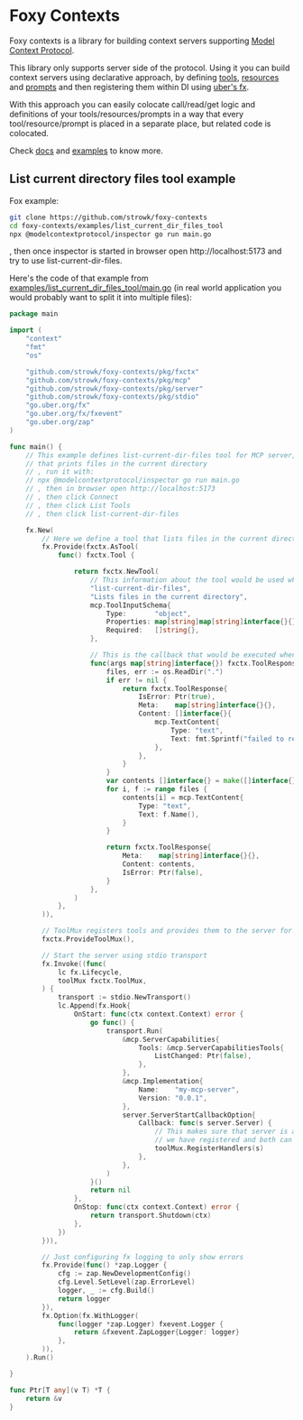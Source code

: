 # Foxy Contexts

Foxy contexts is a library for building context servers supporting [Model Context Protocol](https://modelcontextprotocol.io/).

This library only supports server side of the protocol. Using it you can build context servers using declarative approach, by defining [tools](https://modelcontextprotocol.io/docs/concepts/tools), [resources](https://modelcontextprotocol.io/docs/concepts/resources) and [prompts](https://modelcontextprotocol.io/docs/concepts/prompts) and then registering them within DI using [uber's fx](https://github.com/uber-go/fx).

With this approach you can easily colocate call/read/get logic and definitions of your tools/resources/prompts in a way that every tool/resource/prompt is placed in a separate place, but related code is colocated.

Check [docs](https://foxy-contexts.str4.io/) and [examples](https://github.com/strowk/foxy-contexts/tree/main/examples) to know more.

## List current directory files tool example

Fox example:

```bash
git clone https://github.com/strowk/foxy-contexts
cd foxy-contexts/examples/list_current_dir_files_tool
npx @modelcontextprotocol/inspector go run main.go
```
, then once inspector is started in browser open http://localhost:5173 and try to use list-current-dir-files.

Here's the code of that example from [examples/list_current_dir_files_tool/main.go](https://github.com/strowk/foxy-contexts/blob/main/examples/list_current_dir_files_tool/main.go) (in real world application you would probably want to split it into multiple files):


```go
package main

import (
	"context"
	"fmt"
	"os"

	"github.com/strowk/foxy-contexts/pkg/fxctx"
	"github.com/strowk/foxy-contexts/pkg/mcp"
	"github.com/strowk/foxy-contexts/pkg/server"
	"github.com/strowk/foxy-contexts/pkg/stdio"
	"go.uber.org/fx"
	"go.uber.org/fx/fxevent"
	"go.uber.org/zap"
)

func main() {
	// This example defines list-current-dir-files tool for MCP server, 
	// that prints files in the current directory
	// , run it with:
	// npx @modelcontextprotocol/inspector go run main.go
	// , then in browser open http://localhost:5173
	// , then click Connect
	// , then click List Tools
	// , then click list-current-dir-files

	fx.New(
		// Here we define a tool that lists files in the current directory
		fx.Provide(fxctx.AsTool(
			func() fxctx.Tool {

				return fxctx.NewTool(
					// This information about the tool would be used when it is listed:
					"list-current-dir-files",
					"Lists files in the current directory",
					mcp.ToolInputSchema{
						Type:       "object",
						Properties: map[string]map[string]interface{}{},
						Required:   []string{},
					},

					// This is the callback that would be executed when the tool is called:
					func(args map[string]interface{}) fxctx.ToolResponse {
						files, err := os.ReadDir(".")
						if err != nil {
							return fxctx.ToolResponse{
								IsError: Ptr(true),
								Meta:    map[string]interface{}{},
								Content: []interface{}{
									mcp.TextContent{
										Type: "text",
										Text: fmt.Sprintf("failed to read dir: %v", err),
									},
								},
							}
						}
						var contents []interface{} = make([]interface{}, len(files))
						for i, f := range files {
							contents[i] = mcp.TextContent{
								Type: "text",
								Text: f.Name(),
							}
						}

						return fxctx.ToolResponse{
							Meta:    map[string]interface{}{},
							Content: contents,
							IsError: Ptr(false),
						}
					},
				)
			},
		)),

		// ToolMux registers tools and provides them to the server for listing tools and calling them
		fxctx.ProvideToolMux(),

		// Start the server using stdio transport
		fx.Invoke((func(
			lc fx.Lifecycle,
			toolMux fxctx.ToolMux,
		) {
			transport := stdio.NewTransport()
			lc.Append(fx.Hook{
				OnStart: func(ctx context.Context) error {
					go func() {
						transport.Run(
							&mcp.ServerCapabilities{
								Tools: &mcp.ServerCapabilitiesTools{
									ListChanged: Ptr(false),
								},
							},
							&mcp.Implementation{
								Name:    "my-mcp-server",
								Version: "0.0.1",
							},
							server.ServerStartCallbackOption{
								Callback: func(s server.Server) {
									// This makes sure that server is aware of the tools
									// we have registered and both can list and call them
									toolMux.RegisterHandlers(s)
								},
							},
						)
					}()
					return nil
				},
				OnStop: func(ctx context.Context) error {
					return transport.Shutdown(ctx)
				},
			})
		})),

		// Just configuring fx logging to only show errors
		fx.Provide(func() *zap.Logger {
			cfg := zap.NewDevelopmentConfig()
			cfg.Level.SetLevel(zap.ErrorLevel)
			logger, _ := cfg.Build()
			return logger
		}),
		fx.Option(fx.WithLogger(
			func(logger *zap.Logger) fxevent.Logger {
				return &fxevent.ZapLogger{Logger: logger}
			},
		)),
	).Run()

}

func Ptr[T any](v T) *T {
	return &v
}

```




